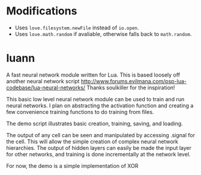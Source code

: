 # Modifications
* Uses `love.filesystem.newFile` instead of `io.open`.
* Uses `love.math.random` if avaliable, otherwise falls back to `math.random`.

luann
=====

A fast neural network module written for Lua.
This is based loosely off another neural network script
http://www.forums.evilmana.com/psp-lua-codebase/lua-neural-networks/
Thanks soulkiller for the inspiration!

This basic low level neural network module can be used to train and run neural networks.
I plan on abstracting the activation function and creating a few convenience training functions to do training from files.

The demo script illustrates basic creation, training, saving, and loading.

The output of any cell can be seen and manipulated by accessing .signal for the cell.
This will allow the simple creation of complex neural network hierarchies.
The output of hidden layers can easily be made the input layer for other networks, and training is done incrementally at the network level.

For now, the demo is a simple implementation of XOR
